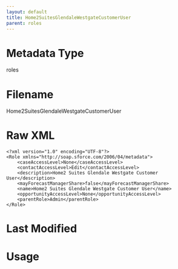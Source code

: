 ```yaml
---
layout: default
title: Home2SuitesGlendaleWestgateCustomerUser
parent: roles
---
```

# Metadata Type
roles


# Filename 
Home2SuitesGlendaleWestgateCustomerUser


# Raw XML
```
<?xml version="1.0" encoding="UTF-8"?>
<Role xmlns="http://soap.sforce.com/2006/04/metadata">
    <caseAccessLevel>None</caseAccessLevel>
    <contactAccessLevel>Edit</contactAccessLevel>
    <description>Home2 Suites Glendale Westgate Customer User</description>
    <mayForecastManagerShare>false</mayForecastManagerShare>
    <name>Home2 Suites Glendale Westgate Customer User</name>
    <opportunityAccessLevel>None</opportunityAccessLevel>
    <parentRole>Admin</parentRole>
</Role>
```


# Last Modified


# Usage
